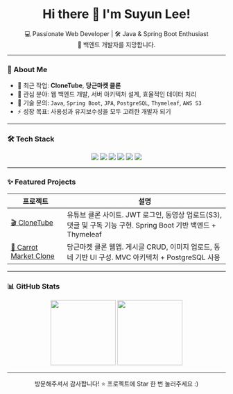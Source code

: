 <h1 align="center">Hi there 👋 I'm Suyun Lee!</h1>

<p align="center">
  💻 Passionate Web Developer | 🛠️ Java & Spring Boot Enthusiast <br/>
  🌱 백엔드 개발자를 지망합니다.
</p>

---

### 🚀 About Me

- 🔭 최근 작업: **CloneTube**, **당근마켓 클론**
- 🌱 관심 분야: 웹 백엔드 개발, 서버 아키텍처 설계, 효율적인 데이터 처리
- 💬 기술 문의: `Java`, `Spring Boot`, `JPA`, `PostgreSQL`, `Thymeleaf`, `AWS S3`
- ⚡ 성장 목표: 사용성과 유지보수성을 모두 고려한 개발자 되기

---

### 🛠️ Tech Stack

<div align="center">

  <img src="https://img.shields.io/badge/Java-007396?style=flat&logo=openjdk&logoColor=white"/>
  <img src="https://img.shields.io/badge/Spring Boot-6DB33F?style=flat&logo=spring&logoColor=white"/>
  <img src="https://img.shields.io/badge/Thymeleaf-005F0F?style=flat&logo=thymeleaf&logoColor=white"/>
  <img src="https://img.shields.io/badge/PostgreSQL-336791?style=flat&logo=postgresql&logoColor=white"/>
  <img src="https://img.shields.io/badge/AWS S3-232F3E?style=flat&logo=amazonaws&logoColor=white"/>
  <img src="https://img.shields.io/badge/Git-F05032?style=flat&logo=git&logoColor=white"/>

</div>

---

### ✨ Featured Projects

| 프로젝트 | 설명 |
|----------|------|
| [🎬 CloneTube](https://github.com/suyunlee/CloneTube) | 유튜브 클론 사이트. JWT 로그인, 동영상 업로드(S3), 댓글 및 구독 기능 구현. Spring Boot 기반 백엔드 + Thymeleaf |
| [🛒 Carrot Market Clone](https://github.com/suyunlee/carrotmarket_clone) | 당근마켓 클론 웹앱. 게시글 CRUD, 이미지 업로드, 동네 기반 UI 구성. MVC 아키텍처 + PostgreSQL 사용 |

---

### 📊 GitHub Stats

<div align="center">
  <img src="https://github-readme-stats.vercel.app/api?username=suyunlee&show_icons=true&theme=tokyonight&hide_title=true" height="150"/>
  <img src="https://github-readme-stats.vercel.app/api/top-langs/?username=suyunlee&layout=compact&theme=tokyonight" height="150"/>
</div>

---

<p align="center">
  방문해주셔서 감사합니다! ⭐ 프로젝트에 Star 한 번 눌러주세요 :)
</p>
